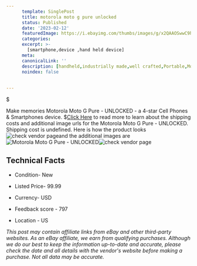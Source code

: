 ```yaml
---
      template: SinglePost
      title: motorola moto g pure unlocked
      status: Published
      date: '2023-02-12'
      featuredImage: https://i.ebayimg.com/thumbs/images/g/x2QAAOSwwC9hu7aT/s-l225.jpg
      categories: 
      excerpt: >-
        [smartphone,device ,hand held device]
      meta:
      canonicalLink: ''
      description: [handheld,industrially made,well crafted,Portable,Mobile,Compact,Convenient,Lightweight,Maneuverable,Man-portable,Miniature,Carriable,Hand-held,Light,Holdable,Transportable,Mobile device,Pocket-sized,On-the-go,Wireless,Cordless,Compact size,Convenient size, smartphone,device ,hand held device]
      noindex: false
      
        
---
```

$

Make memories Motorola Moto G Pure - UNLOCKED - a 4-star Cell Phones & Smartphones device.
$[Click Here](https://www.ebay.com/itm/275067569163?hash=item400b4e040b%3Ag%3Ax2QAAOSwwC9hu7aT&amdata=enc%3AAQAHAAAA4GTDk%2FqmVTD0%2B2Vl8JtOT%2BFTyKKxbfvyZcA35LK4j7vdWiwP%2B%2Fn7wMRBOueJqic3ig6NOJHDoBR7NS1PEAUhRuhIEhVYT%2FaIegwrEYPziIsPz8i%2FvP2pz6XC7N1MZabrIDA%2BZQCpoM3UwkTq%2BVgglg3iCkm6AaamCWYskUVxVHuPgRujWTTb9pGL9fmd0Eu7nVROnO%2FlerSXNb4rjPQE3izn03W0KveFPiD3vvoXbDisD1zyTOZ24HjrzIPq50p0fx59ymIEVVTUjsD51h4Yba%2FnMgsZtFYm%2FUerQR4vj1X1&mkevt=1&mkcid=1&mkrid=711-53200-19255-0&campid=%253CePNCampaignId%253E&customid=%253CreferenceId%253E&toolid=10049) to read more to learn about the shipping costs and additional image urls for the Motorola Moto G Pure - UNLOCKED. Shipping cost is undefined. Here is how the product looks ![check vendor page](https://i.ebayimg.com/thumbs/images/g/x2QAAOSwwC9hu7aT/s-l225.jpg)and the additional images are![Motorola Moto G Pure - UNLOCKED](https://i.ebayimg.com/images/g/x2QAAOSwwC9hu7aT/s-l1200.jpg)![check vendor page](https://origin-galleryplus.ebayimg.com/ws/web/275067569163_2_0_1/225x225.jpg,https://origin-galleryplus.ebayimg.com/ws/web/275067569163_3_0_1/225x225.jpg,https://origin-galleryplus.ebayimg.com/ws/web/275067569163_4_0_1/225x225.jpg,https://origin-galleryplus.ebayimg.com/ws/web/275067569163_5_0_1/225x225.jpg)



 ## Technical Facts 



     
      

 - Condition- New 


      

 - Listed Price- 99.99 


      

 - Currency- USD 


      

 - Feedback score - 797 


      

 - Location - US 


      
      

 *_This post may contain affiliate links from eBay and other third-party websites. As an eBay affiliate, we earn from qualifying purchases. Although we do our best to keep the information up-to-date and accurate, please check the date and all details with the vendor's website before making a purchase. Not all data may be accurate._*






